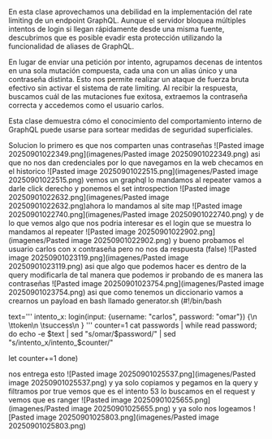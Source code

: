 En esta clase aprovechamos una debilidad en la implementación del rate limiting de un endpoint GraphQL. Aunque el servidor bloquea múltiples intentos de login si llegan rápidamente desde una misma fuente, descubrimos que es posible evadir esta protección utilizando la funcionalidad de aliases de GraphQL.

En lugar de enviar una petición por intento, agrupamos decenas de intentos en una sola mutación compuesta, cada una con un alias único y una contraseña distinta. Esto nos permite realizar un ataque de fuerza bruta efectivo sin activar el sistema de rate limiting. Al recibir la respuesta, buscamos cuál de las mutaciones fue exitosa, extraemos la contraseña correcta y accedemos como el usuario carlos.

Esta clase demuestra cómo el conocimiento del comportamiento interno de GraphQL puede usarse para sortear medidas de seguridad superficiales.

Solucion
lo primero es que nos comparten unas contraseñas
![Pasted image 20250901022349.png](imagenes/Pasted image 20250901022349.png)
asi que no nos dan credenciales por lo que navegamos en la web checamos en el historico
![Pasted image 20250901022515.png](imagenes/Pasted image 20250901022515.png)
vemos un graphql lo mandamos al repeater
vamos a darle click derecho y ponemos el set introspection
![Pasted image 20250901022632.png](imagenes/Pasted image 20250901022632.png)ahora lo mandamos al site map
![Pasted image 20250901022740.png](imagenes/Pasted image 20250901022740.png)
y de lo que vemos algo que nos podria interesar es el login que se muestra lo mandamos al repeater
![Pasted image 20250901022902.png](imagenes/Pasted image 20250901022902.png)
y bueno probamos el usuario carlos con x contraseña pero no nos da respuesta (false)
![Pasted image 20250901023119.png](imagenes/Pasted image 20250901023119.png)
asi que algo que podemos hacer es dentro de la query modificarla
de tal manera que podemos ir probando de es manera las contraseñas
![Pasted image 20250901023754.png](imagenes/Pasted image 20250901023754.png)
asi que como tenemos un diccionario vamos a crearnos un payload en bash llamado generator.sh
(#!/bin/bash

text='''
intento_x: login(input: {username: "carlos", password: "omar"}) {\n
\ttoken\n
\tsuccess\n
}
'''
counter=1
cat passwords | while read password; do
  echo -e $text | sed "s/omar/$password/" | sed "s/intento_x/intento_$counter/"

  let counter+=1
done)

nos entrega esto
![Pasted image 20250901025537.png](imagenes/Pasted image 20250901025537.png)
y ya solo copiamos y pegamos en la query y filtramos por true vemos que es el intento 53 lo buscamos en el  request y vemos que es ranger
![Pasted image 20250901025655.png](imagenes/Pasted image 20250901025655.png)
y ya solo nos logeamos
![Pasted image 20250901025803.png](imagenes/Pasted image 20250901025803.png)
